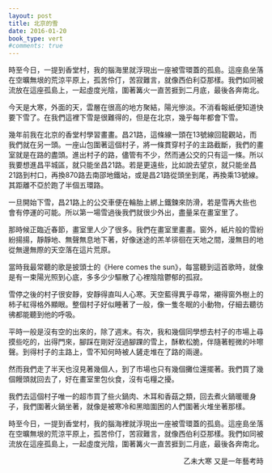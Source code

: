 ```yaml
---
layout: post
title: 北京的雪
date: 2016-01-20
book_type: vert
#comments: true
---
```

<div class="drop-caps">時至今日，一提到香堂村，我的腦海里就浮現出一座被雪環蓋的孤島。這座島坐落在空曠無垠的荒涼平原上，孤苦伶仃，苦寂難言，就像西伯利亞那樣。我們如同被流放在這座孤島上，一起虛度光陰，圍著篝火一直苦捱到二月底，最後各奔南北。</div>

<p>今天是大寒，外面的天，雲層在很高的地方聚結，陽光慘淡。不消看報紙便知道快要下雪了。在我們這裡下雪是很難得的，但是在北京，幾乎每年都會下雪。</p>


<p>幾年前我在北京的香堂村學習畫畫。昌21路，這條線一頭在13號線回龍觀站，而我們就在另一頭。一座山包圍著這個村子，將一條貫穿村子的主路截斷，我們的畫室就是在路的盡頭。進出村子的路，儘管有不少，然而通公交的只有這一條。所以我要想進昌平城區，就只能坐昌21路。若是更遠些，比如說去望京，就只能坐昌21路到村口，再換870路去南邵地鐵站，或是昌21路從頭坐到尾，再換乘13號線。其距離不亞於跑了半個五環路。</p>
<p>一旦開始下雪，昌21路上的公交車便在輪胎上綁上鐵鍊來防滑，若是雪再大些也會有停運的可能。所以第一場雪過後我們就很少外出，盡量呆在畫室里了。</p>
<p>那時候正臨近春節，畫室里人少了很多。我們在畫室里畫畫。窗外，紙片般的雪紛紛揚揚，靜靜地、無聲無息地下著，好像迷途的羔羊徘徊在天地之間，漫無目的地從無邊無際的天空落在這片荒原。</p>
<p>當時我最常聽的歌是披頭士的《Here comes the sun》，每當聽到這首歌時，就像是有一束陽光照到心底，多多少少驅散了心裡陰陰鬱郁的孤寂。</p>
<p>雪停之後的村子很安靜，安靜得直叫人心寒。天空藍得異乎尋常，襯得窗外樹上的柿子紅得格外顯眼。整個村子好似睡著了一般，像一隻冬眠的小動物，仔細去聽彷彿都能聽到他的呼吸。</p>
<p>平時一般是沒有空的出來的，除了週末。有次，我和幾個同學想去村子的市場上尋摸些吃的，出得門來，腳踩在剛好沒過腳踝的雪上，酥軟松脆，伴隨著輕微的咔嚓聲。到得村子的主路上，雪不知何時被人鏟走堆在了路的兩邊。</p>
<p>然而我們走了半天也沒見著幾個人，到了市場也只有幾個攤位還擺著。我們買了幾個饅頭就回去了，好在畫室里包伙食，沒有屯糧之擾。</p>
<p>我們去這個村子唯一的超市買了些火鍋肉、木耳和香菇之類，回去煮火鍋暖暖身子，我們圍著火鍋坐著，就像是被寒冷和黑暗圍困的人們圍著火堆坐著那樣。</p>
<p>時至今日，一提到香堂村，我的腦海裡就浮現出一座被雪環蓋的孤島。這座島坐落在空曠無垠的荒涼平原上，孤苦伶仃，苦寂難言，就像西伯利亞那樣。我們如同被流放在這座孤島上，一起虛度光陰，圍著篝火一直苦捱到二月底，最後各奔南北。</p>
<p align="right">乙未大寒 又是一年藝考時</p>



